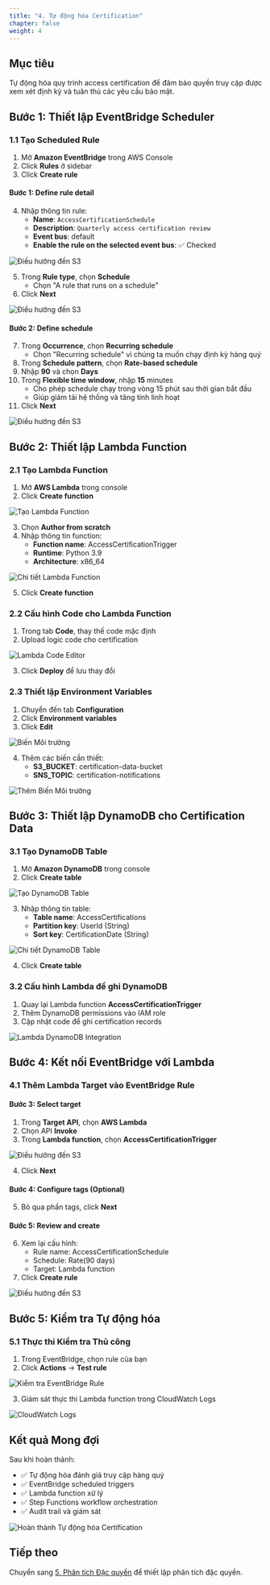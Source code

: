 ```yaml
---
title: "4. Tự động hóa Certification"
chapter: false
weight: 4
---
```


## Mục tiêu

Tự động hóa quy trình access certification để đảm bảo quyền truy cập được xem xét định kỳ và tuân thủ các yêu cầu bảo mật.

## Bước 1: Thiết lập EventBridge Scheduler

### 1.1 Tạo Scheduled Rule

1. Mở **Amazon EventBridge** trong AWS Console
2. Click **Rules** ở sidebar
3. Click **Create rule**

#### Bước 1: Define rule detail
4. Nhập thông tin rule:
   - **Name**: `AccessCertificationSchedule`
   - **Description**: `Quarterly access certification review`
   - **Event bus**: default
   - **Enable the rule on the selected event bus**: ✅ Checked

![Điều hướng đến S3](https://trtrantnt.github.io/workshop/images/4/eb1.png?featherlight=false&width=90pc)

5. Trong **Rule type**, chọn **Schedule**
   - Chọn "A rule that runs on a schedule"
6. Click **Next**

![Điều hướng đến S3](https://trtrantnt.github.io/workshop/images/4/eb2.png?featherlight=false&width=90pc)

#### Bước 2: Define schedule
7. Trong **Occurrence**, chọn **Recurring schedule**
   - Chọn "Recurring schedule" vì chúng ta muốn chạy định kỳ hàng quý
8. Trong **Schedule pattern**, chọn **Rate-based schedule**
9. Nhập **90** và chọn **Days**
10. Trong **Flexible time window**, nhập **15** minutes
    - Cho phép schedule chạy trong vòng 15 phút sau thời gian bắt đầu
    - Giúp giảm tải hệ thống và tăng tính linh hoạt
11. Click **Next**

![Điều hướng đến S3](https://trtrantnt.github.io/workshop/images/4/eb3.png?featherlight=false&width=90pc)

## Bước 2: Thiết lập Lambda Function

### 2.1 Tạo Lambda Function

1. Mở **AWS Lambda** trong console
2. Click **Create function**

![Tạo Lambda Function](/images/4/create-lambda-function.png?featherlight=false&width=90pc)

3. Chọn **Author from scratch**
4. Nhập thông tin function:
   - **Function name**: AccessCertificationTrigger
   - **Runtime**: Python 3.9
   - **Architecture**: x86_64

![Chi tiết Lambda Function](/images/4/lambda-function-details.png?featherlight=false&width=90pc)

5. Click **Create function**

### 2.2 Cấu hình Code cho Lambda Function

1. Trong tab **Code**, thay thế code mặc định
2. Upload logic code cho certification

![Lambda Code Editor](/images/4/lambda-code-editor.png?featherlight=false&width=90pc)

3. Click **Deploy** để lưu thay đổi

### 2.3 Thiết lập Environment Variables

1. Chuyển đến tab **Configuration**
2. Click **Environment variables**
3. Click **Edit**

![Biến Môi trường](/images/4/environment-variables.png?featherlight=false&width=90pc)

4. Thêm các biến cần thiết:
   - **S3_BUCKET**: certification-data-bucket
   - **SNS_TOPIC**: certification-notifications

![Thêm Biến Môi trường](/images/4/add-env-variables.png?featherlight=false&width=90pc)

## Bước 3: Thiết lập DynamoDB cho Certification Data

### 3.1 Tạo DynamoDB Table

1. Mở **Amazon DynamoDB** trong console
2. Click **Create table**

![Tạo DynamoDB Table](/images/4/create-dynamodb-table.png?featherlight=false&width=90pc)

3. Nhập thông tin table:
   - **Table name**: AccessCertifications
   - **Partition key**: UserId (String)
   - **Sort key**: CertificationDate (String)

![Chi tiết DynamoDB Table](/images/4/dynamodb-table-details.png?featherlight=false&width=90pc)

4. Click **Create table**

### 3.2 Cấu hình Lambda để ghi DynamoDB

1. Quay lại Lambda function **AccessCertificationTrigger**
2. Thêm DynamoDB permissions vào IAM role
3. Cập nhật code để ghi certification records

![Lambda DynamoDB Integration](/images/4/lambda-dynamodb-integration.png?featherlight=false&width=90pc)

## Bước 4: Kết nối EventBridge với Lambda

### 4.1 Thêm Lambda Target vào EventBridge Rule

#### Bước 3: Select target
1. Trong **Target API**, chọn **AWS Lambda**
2. Chọn API **Invoke**
3. Trong **Lambda function**, chọn **AccessCertificationTrigger**

![Điều hướng đến S3](https://trtrantnt.github.io/workshop/images/4/eb4.png?featherlight=false&width=90pc)

4. Click **Next**

#### Bước 4: Configure tags (Optional)
5. Bỏ qua phần tags, click **Next**

#### Bước 5: Review and create
6. Xem lại cấu hình:
   - Rule name: AccessCertificationSchedule
   - Schedule: Rate(90 days)
   - Target: Lambda function
7. Click **Create rule**

![Điều hướng đến S3](https://trtrantnt.github.io/workshop/images/4/eb5.png?featherlight=false&width=90pc)

## Bước 5: Kiểm tra Tự động hóa

### 5.1 Thực thi Kiểm tra Thủ công

1. Trong EventBridge, chọn rule của bạn
2. Click **Actions** → **Test rule**

![Kiểm tra EventBridge Rule](/images/4/test-eventbridge-rule.png?featherlight=false&width=90pc)

3. Giám sát thực thi Lambda function trong CloudWatch Logs

![CloudWatch Logs](/images/4/cloudwatch-logs.png?featherlight=false&width=90pc)

## Kết quả Mong đợi

Sau khi hoàn thành:

- ✅ Tự động hóa đánh giá truy cập hàng quý
- ✅ EventBridge scheduled triggers
- ✅ Lambda function xử lý
- ✅ Step Functions workflow orchestration
- ✅ Audit trail và giám sát

![Hoàn thành Tự động hóa Certification](/images/4/automation-complete.png?featherlight=false&width=90pc)

## Tiếp theo

Chuyển sang [5. Phân tích Đặc quyền](../5-phan-tich-dac-quyen) để thiết lập phân tích đặc quyền.